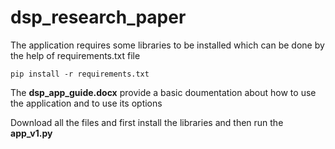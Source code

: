 # dsp_research_paper

The application requires some libraries to be installed which can be done by the help of requirements.txt file

`pip install -r requirements.txt`

The **dsp_app_guide.docx** provide a basic doumentation about how to use the application and to use its options

Download all the files and first install the libraries and then run the **app_v1.py**
